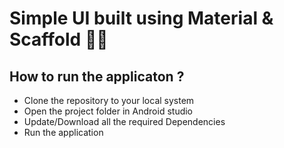 # Simple UI built using Material & Scaffold 🧑‍🚀

## How to run the applicaton ? 
<ul>
  <li>Clone the repository to your local system</li>
  <li>Open the project folder in Android studio</li>
  <li>Update/Download all the required Dependencies</li>
  <li>Run the application</li>
</ul>

